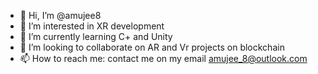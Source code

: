 - 👋 Hi, I’m @amujee8
- 👀 I’m interested in XR development
- 🌱 I’m currently learning C+ and Unity
- 💞️ I’m looking to collaborate on AR and Vr projects on blockchain
- 📫 How to reach me: contact me on my email amujee_8@outlook.com

<!---
amujee8/amujee8 is a ✨ special ✨ repository because its `README.md` (this file) appears on your GitHub profile.
You can click the Preview link to take a look at your changes.
--->
